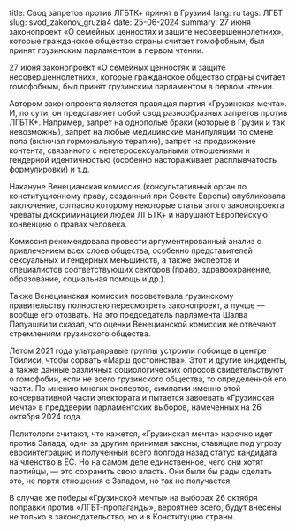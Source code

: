 title: Свод запретов против ЛГБТК+ принят в Грузии4
lang: ru
tags: ЛГБТ
slug: svod_zakonov_gruzia4
date: 25-06-2024
summary:  27 июня законопроект «О семейных ценностях и защите несовершеннолетних», которые гражданское общество страны считает гомофобным, был принят грузинским парламентом в первом чтении.

27 июня законопроект «О семейных ценностях и защите несовершеннолетних», которые гражданское общество страны считает гомофобным, был принят грузинским парламентом в первом чтении.  


Автором законопроекта является правящая партия «Грузинская мечта». И, по сути, он представляет собой свод разнообразных запретов против ЛГБТК+. Например, запрет на однополые браки (которые в Грузии и так невозможны), запрет на любые медицинские манипуляции по смене пола (включая гормональную терапию), запрет на продвижение контента, связанного с негетеросексуальными отношениями и гендерной идентичностью (особенно настораживает расплывчатость формулировки) и т.д.  


Накануне Венецианская комиссия (консультативный орган по конституционному праву, созданный при Совете Европы) опубликовала заключение, согласно которому некоторые статьи этого законопроекта чреваты дискриминацией людей ЛГБТК+ и нарушают Европейскую конвенцию о правах человека.  


Комиссия рекомендовала провести аргументированный анализ с привлечением всех слоев общества, особенно представителей сексуальных и гендерных меньшинств, а также экспертов и специалистов соответствующих секторов (право, здравоохранение, образование, социальная помощь и др.).  


Также Венецианская комиссия посоветовала грузинскому правительству полностью пересмотреть законопроект, а лучше — вообще его отозвать. На это председатель парламента Шалва Папуашвили сказал, что оценки Венецианской комиссии не отвечают стремлениям грузинского общества.  


Летом 2021 года ультраправые группы устроили побоище в центре Тбилиси, чтобы сорвать «Марш достоинства». Этот и другие инциденты, а также данные различных социологических опросов свидетельствуют о гомофобии, если не всего грузинского общества, то определенной его части. По мнению многих экспертов, симпатии именно этой консервативной части электората и пытается завоевать «Грузинская мечта» в преддверии парламентских выборов, намеченных на 26 октября 2024 года.  


Политологи считают, что кажется, «Грузинская мечта» нарочно идет против Запада, один за другим принимая законы, ставящие под угрозу евроинтеграцию и полученный всего полгода назад статус кандидата на членство в ЕС. Но на самом деле единственное, чего они хотят партийцы, — это сохранить свою власть. Они были бы рады сделать это, не портя отношения с Западом, но так не получается.  

В случае же победы «Грузинской мечты» на выборах 26 октября поправки против «ЛГБТ-пропаганды», вероятнее всего, будут внесены не только в законодательство, но и в Конституцию страны.


